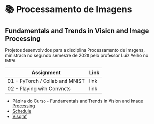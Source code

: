 # :books: Processamento de Imagens
## Fundamentals and Trends in Vision and Image Processing

Projetos desenvolvidos para a disciplina Processamento de Imagens, ministrada no segundo semestre de 2020 pelo professor Luiz Velho no IMPA.

| **Assignment** | **Link**  |
|----------|----------------------------------------------------------------------------------|
| 01 - PyTorch / Collab and MNIST | [link](./assignment1/)      |
| 02 - Playing with Convnets | link     |

- [Página do Curso - Fundamentals and Trends in Vision and Image Processing](http://lvelho.impa.br/ip20/)
- [Schedule](http://lvelho.impa.br/ip20/lectures/schedule.html)
- [Visgraf](https://www.visgraf.impa.br/Courses/ipcg.html)
